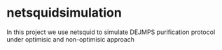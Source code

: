 # netsquidsimulation
In this project we use netsquid to simulate DEJMPS purification protocol under optimisic and non-optimisic approach
